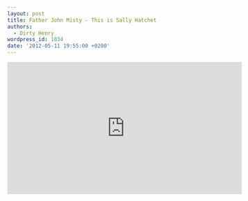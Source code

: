 ```yaml
---
layout: post
title: Father John Misty - This is Sally Hatchet
authors:
  - Dirty Henry
wordpress_id: 1034
date: '2012-05-11 19:55:00 +0200'
---
```

<iframe width="540" height="304" src="http://www.youtube.com/embed/Hl7gehsIKZg" frameborder="0" allowfullscreen></iframe>
